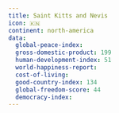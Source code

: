 ```yaml
---
title: Saint Kitts and Nevis
icon: 🇰🇳
continent: north-america
data:
  global-peace-index:
  gross-domestic-product: 199
  human-development-index: 51
  world-happiness-report:
  cost-of-living:
  good-country-index: 134
  global-freedom-score: 44
  democracy-index:
---
```


